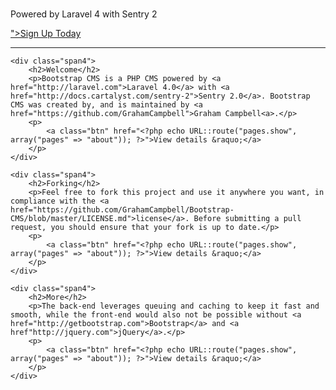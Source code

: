 <div class="jumbotron">
    <h1><?php echo Config::get("cms.name"); ?></h1>
    <p class="lead">Powered by Laravel 4 with Sentry 2</p>
    <a class="btn btn-large btn-success" href="<?php echo URL::route("account.register"); ?>">Sign Up Today</a>
</div>

<hr>

<div class="row-fluid">

    <div class="span4">
        <h2>Welcome</h2>
        <p>Bootstrap CMS is a PHP CMS powered by <a href="http://laravel.com">Laravel 4.0</a> with <a href="http://docs.cartalyst.com/sentry-2">Sentry 2.0</a>. Bootstrap CMS was created by, and is maintained by <a href="https://github.com/GrahamCampbell">Graham Campbell<a>.</p>
        <p>
            <a class="btn" href="<?php echo URL::route("pages.show", array("pages" => "about")); ?>">View details &raquo;</a>
        </p>
    </div>

    <div class="span4">
        <h2>Forking</h2>
        <p>Feel free to fork this project and use it anywhere you want, in compliance with the <a href="https://github.com/GrahamCampbell/Bootstrap-CMS/blob/master/LICENSE.md">license</a>. Before submitting a pull request, you should ensure that your fork is up to date.</p>
        <p>
            <a class="btn" href="<?php echo URL::route("pages.show", array("pages" => "about")); ?>">View details &raquo;</a>
        </p>
    </div>

    <div class="span4">
        <h2>More</h2>
        <p>The back-end leverages queuing and caching to keep it fast and smooth, while the front-end would also not be possible without <a href="http://getbootstrap.com">Bootstrap</a> and <a href"http://jquery.com">jQuery</a>.</p>
        <p>
            <a class="btn" href="<?php echo URL::route("pages.show", array("pages" => "about")); ?>">View details &raquo;</a>
        </p>
    </div>

</div>
